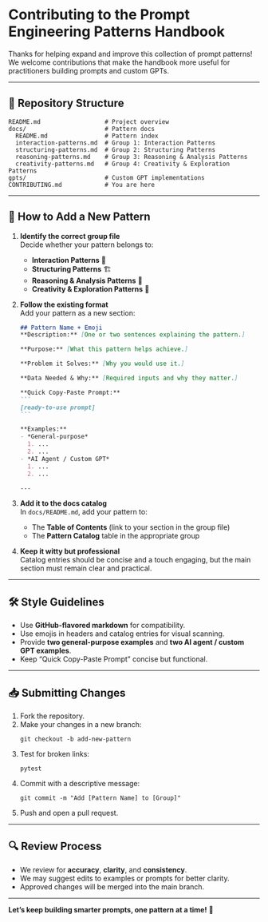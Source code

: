 # Contributing to the Prompt Engineering Patterns Handbook

Thanks for helping expand and improve this collection of prompt patterns!  
We welcome contributions that make the handbook more useful for practitioners building prompts and custom GPTs.

---

## 📂 Repository Structure

```
README.md                  # Project overview
docs/                      # Pattern docs
  README.md                # Pattern index
  interaction-patterns.md  # Group 1: Interaction Patterns
  structuring-patterns.md  # Group 2: Structuring Patterns
  reasoning-patterns.md    # Group 3: Reasoning & Analysis Patterns
  creativity-patterns.md   # Group 4: Creativity & Exploration Patterns
gpts/                      # Custom GPT implementations
CONTRIBUTING.md            # You are here
```

---

## 🧱 How to Add a New Pattern

1. **Identify the correct group file**  
   Decide whether your pattern belongs to:
   - **Interaction Patterns** 💬
   - **Structuring Patterns** 🏗️
   - **Reasoning & Analysis Patterns** 🧠
   - **Creativity & Exploration Patterns** 🎨

2. **Follow the existing format**  
   Add your pattern as a new section:
   ````markdown
   ## Pattern Name + Emoji
   **Description:** [One or two sentences explaining the pattern.]

   **Purpose:** [What this pattern helps achieve.]

   **Problem it Solves:** [Why you would use it.]

   **Data Needed & Why:** [Required inputs and why they matter.]

   **Quick Copy-Paste Prompt:**
   ```
   [ready-to-use prompt]
   ```

   **Examples:**
   - *General-purpose*  
     1. ...
     2. ...
   - *AI Agent / Custom GPT*  
     1. ...
     2. ...

   ---
   ````

3. **Add it to the docs catalog**  
   In `docs/README.md`, add your pattern to:
   - The **Table of Contents** (link to your section in the group file)
   - The **Pattern Catalog** table in the appropriate group

4. **Keep it witty but professional**  
   Catalog entries should be concise and a touch engaging, but the main section must remain clear and practical.

---

## 🛠️ Style Guidelines

- Use **GitHub-flavored markdown** for compatibility.
- Use emojis in headers and catalog entries for visual scanning.
- Provide **two general-purpose examples** and **two AI agent / custom GPT examples**.
- Keep “Quick Copy-Paste Prompt” concise but functional.

---

## 📥 Submitting Changes

1. Fork the repository.
2. Make your changes in a new branch:
   ```
   git checkout -b add-new-pattern
   ```
3. Test for broken links:
   ```
   pytest
   ```
4. Commit with a descriptive message:
   ```
   git commit -m "Add [Pattern Name] to [Group]"
   ```
5. Push and open a pull request.

---

## 🔍 Review Process

- We review for **accuracy**, **clarity**, and **consistency**.
- We may suggest edits to examples or prompts for better clarity.
- Approved changes will be merged into the main branch.

---

**Let’s keep building smarter prompts, one pattern at a time!** 🚀
